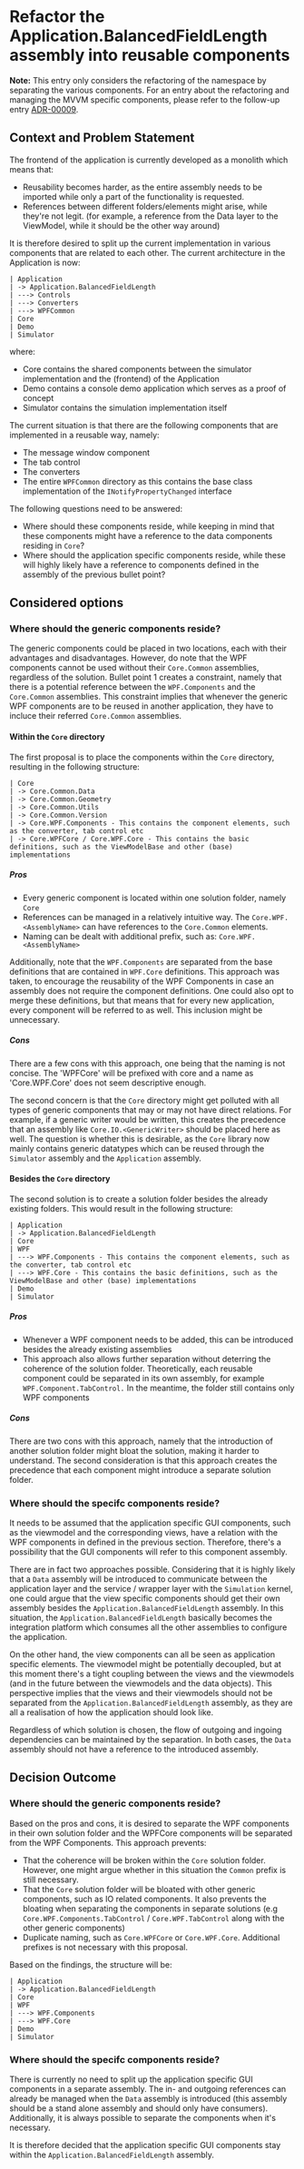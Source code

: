 # Refactor the Application.BalancedFieldLength assembly into reusable components
**Note:** This entry only considers the refactoring of the namespace by separating the various components. For an entry about the refactoring and managing the MVVM specific components, please refer to the follow-up entry [ADR-00009](00009-Refactor-MVVM-Components.md).

## Context and Problem Statement
The frontend of the application is currently developed as a monolith which means that:
* Reusability becomes harder, as the entire assembly needs to be imported while only a part of the functionality is requested.
* References between different folders/elements might arise, while they're not legit. (for example, a reference from the Data layer to the ViewModel, while it should be the other way around)

It is therefore desired to split up the current implementation in various components that are related to each other. The current architecture in the Application is now:

```
| Application
| -> Application.BalancedFieldLength
| ---> Controls
| ---> Converters
| ---> WPFCommon
| Core
| Demo
| Simulator
```
where:
* Core contains the shared components between the simulator implementation and the (frontend) of the Application
* Demo contains a console demo application which serves as a proof of concept
* Simulator contains the simulation implementation itself

The current situation is that there are the following components that are implemented in a reusable way, namely:
* The message window component
* The tab control
* The converters
* The entire `WPFCommon` directory as this contains the base class implementation of the `INotifyPropertyChanged` interface

The following questions need to be answered:
* Where should these components reside, while keeping in mind that these components might have a reference to the data components residing in `Core`?
* Where should the application specific components reside, while these will highly likely have a reference to components defined in the assembly of the previous bullet point?

## Considered options

### Where should the generic components reside?
The generic components could be placed in two locations, each with their advantages and disadvantages. However, do note that the WPF components cannot be used without their `Core.Common` assemblies, regardless of the solution. Bullet point 1 creates a constraint, namely that there is a potential reference between the `WPF.Components` and the `Core.Common` assemblies. This constraint implies that whenever the generic WPF components are to be reused in another application, they have to incluce their referred `Core.Common` assemblies.

#### Within the `Core` directory
The first proposal is to place the components within the `Core` directory, resulting in the following structure:
```
| Core
| -> Core.Common.Data
| -> Core.Common.Geometry
| -> Core.Common.Utils
| -> Core.Common.Version
| -> Core.WPF.Components - This contains the component elements, such as the converter, tab control etc
| -> Core.WPFCore / Core.WPF.Core - This contains the basic definitions, such as the ViewModelBase and other (base) implementations
```

##### Pros
* Every generic component is located within one solution folder, namely `Core`
* References can be managed in a relatively intuitive way. The `Core.WPF.<AssemblyName>` can have references to the `Core.Common` elements.
* Naming can be dealt with additional prefix, such as: `Core.WPF.<AssemblyName>`

Additionally,  note that the `WPF.Components` are separated from the base definitions that are contained in `WPF.Core` definitions. This approach was taken, to encourage the reusability of the WPF Components in case an assembly does not require the component definitions.
One could also opt to merge these definitions, but that means that for every new application, every component will be referred to as well. This inclusion might be unnecessary.

##### Cons
There are a few cons with this approach, one being that the naming is not concise. The 'WPFCore' will be prefixed with core and a name as 'Core.WPF.Core' does not seem descriptive enough.

The second concern is that the `Core` directory might get polluted with all types of generic components that may or may not have direct relations. For example, if a generic writer would be written, this creates the precedence that an assembly like `Core.IO.<GenericWriter>` should be placed here as well. The question is whether this is desirable, as the `Core` library now mainly contains generic datatypes which can be reused through the `Simulator` assembly and the `Application` assembly.

#### Besides the `Core` directory
The second solution is to create a solution folder besides the already existing folders. This would result in the following structure:
```
| Application
| -> Application.BalancedFieldLength
| Core
| WPF
| ---> WPF.Components - This contains the component elements, such as the converter, tab control etc
| ---> WPF.Core - This contains the basic definitions, such as the ViewModelBase and other (base) implementations
| Demo
| Simulator
```

##### Pros
* Whenever a WPF component needs to be added, this can be introduced besides the already existing assemblies
* This approach also allows further separation without deterring the coherence of the solution folder. Theoretically, each reusable component could be separated in its own assembly, for example `WPF.Component.TabControl.` In the meantime, the folder still contains only WPF components

##### Cons
There are two cons with this approach, namely that the introduction of another solution folder might bloat the solution, making it harder to understand. The second consideration is that this approach creates the precedence that each component might introduce a separate solution folder.

### Where should the specifc components reside?
It needs to be assumed that the application specific GUI components, such as the viewmodel and the corresponding views, have a relation with the WPF components in defined in the previous section. Therefore, there's a possibility that the GUI components will refer to this component assembly. 

There are in fact two approaches possible. Considering that it is highly likely that a `Data` assembly will be introduced to communicate between the application layer and the service / wrapper layer with the `Simulation` kernel, one could argue that the view specific components should get their own assembly besides the `Application.BalancedFieldLength` assembly. In this situation, the `Application.BalancedFieldLength` basically becomes the integration platform which consumes all the other assemblies to configure the application.

On the other hand, the view components can all be seen as application specific elements. The viewmodel might be potentially decoupled, but at this moment there's a tight coupling between the views and the viewmodels (and in the future between the viewmodels and the data objects). This perspective implies that the views and their viewmodels should not be separated from the `Application.BalancedFieldLength` assembly, as they are all a realisation of how the application should look like.

Regardless of which solution is chosen, the flow of outgoing and ingoing dependencies can be maintained by the separation. In both cases, the `Data` assembly should not have a reference to the introduced assembly. 

## Decision Outcome

### Where should the generic components reside?
Based on the pros and cons, it is desired to separate the WPF components in their own solution folder and the WPFCore components will be separated from the WPF Components. This approach prevents:
* That the coherence will be broken within the `Core` solution folder. However, one might argue whether in this situation the `Common` prefix is still necessary.
* That the `Core` solution folder will be bloated with other generic components, such as IO related components. It also prevents the bloating when separating the components in separate solutions (e.g `Core.WPF.Components.TabControl` / `Core.WPF.TabControl` along with the other generic components)
* Duplicate naming, such as `Core.WPFCore` or `Core.WPF.Core`. Additional prefixes is not necessary with this proposal.

Based on the findings, the structure will be:
```
| Application
| -> Application.BalancedFieldLength
| Core
| WPF
| ---> WPF.Components 
| ---> WPF.Core
| Demo
| Simulator
```

### Where should the specifc components reside?
There is currently no need to split up the application specific GUI components in a separate assembly. The in- and outgoing references can already be managed when the `Data` assembly is introduced (this assembly should be a stand alone assembly and should only have consumers).  Additionally, it is always possible to separate the components when it's necessary. 

It is therefore decided that the application specific GUI components stay within the `Application.BalancedFieldLength` assembly.
